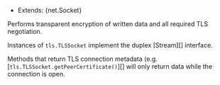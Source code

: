 <!-- YAML
added: v0.11.4
-->

* Extends: {net.Socket}

Performs transparent encryption of written data and all required TLS
negotiation.

Instances of `tls.TLSSocket` implement the duplex [Stream][] interface.

Methods that return TLS connection metadata (e.g.
[`tls.TLSSocket.getPeerCertificate()`][] will only return data while the
connection is open.

